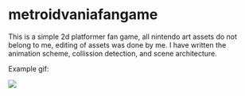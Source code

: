 # metroidvaniafangame

This is a simple 2d platformer fan game, all nintendo art assets do not belong to me, editing of assets was done by me. 
I have written the animation scheme, collission detection, and scene architecture.

Example gif:


![](readmesamus_ex.gif)
